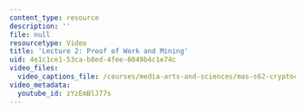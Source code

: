 ```yaml
---
content_type: resource
description: ''
file: null
resourcetype: Video
title: 'Lecture 2: Proof of Work and Mining'
uid: 4e1c1ce1-53ca-b8ed-4fee-6049b4c1e74c
video_files:
  video_captions_file: /courses/media-arts-and-sciences/mas-s62-cryptocurrency-engineering-and-design-spring-2018/lecture-videos/lec2-proof-of-work-and-mining/zYzEmBlJ77s.vtt
video_metadata:
  youtube_id: zYzEmBlJ77s
---
```

